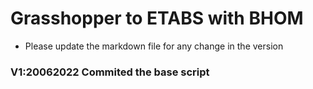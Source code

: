 # Grasshopper to ETABS with BHOM
* Please update the markdown file for any change in the version 
### V1:20062022 Commited the base script

